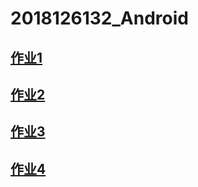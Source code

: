 # 2018126132_Android

## [作业1](https://github.com/1215232494/2018126132_Android/tree/master/Homeworks_1)

## [作业2](https://github.com/1215232494/2018126132_Android/tree/master/Homeworks_2)

## [作业3](https://github.com/1215232494/2018126132_Android/tree/master/Homeworks_3)

## [作业4](https://github.com/1215232494/2018126132_Android/tree/master/Homeworks_4)

